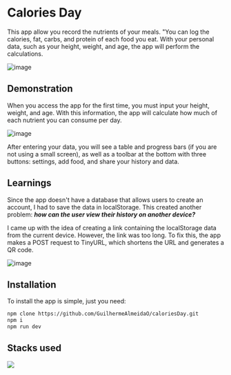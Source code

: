 # Calories Day

This app allow you record the nutrients of your meals. "You can log the calories, fat, carbs, and protein of each food you eat. With your personal data, such as your height, weight, and age, the app will perform the calculations.

![image](https://github.com/user-attachments/assets/98368cd9-f05b-4fcd-801c-ad288fd25daf)

## Demonstration

When you access the app for the first time, you must input your height, weight, and age. With this information, the app will calculate how much of each nutrient you can consume per day.

![image](https://github.com/user-attachments/assets/ad20f529-48a7-40dd-9def-3949f609becd)

After entering your data, you will see a table and progress bars (if you are not using a small screen), as well as a toolbar at the bottom with three buttons: settings, add food, and share your history and data.
## Learnings

Since the app doesn't have a database that allows users to create an account, I had to save the data in localStorage. This created another problem: ***how can the user view their history on another device?***

I came up with the idea of creating a link containing the localStorage data from the current device. However, the link was too long. To fix this, the app makes a POST request to TinyURL, which shortens the URL and generates a QR code.

![image](https://github.com/user-attachments/assets/63cf0bb2-4cae-408e-8127-f0cfb566fc6a)

## Installation

To install the app is simple, just you need:
```bash
npm clone https://github.com/GuilhermeAlmeidaO/caloriesDay.git
npm i
npm run dev
```
## Stacks used

![](https://skillicons.dev/icons?i=next,tailwind,npm,vercel,ts)

